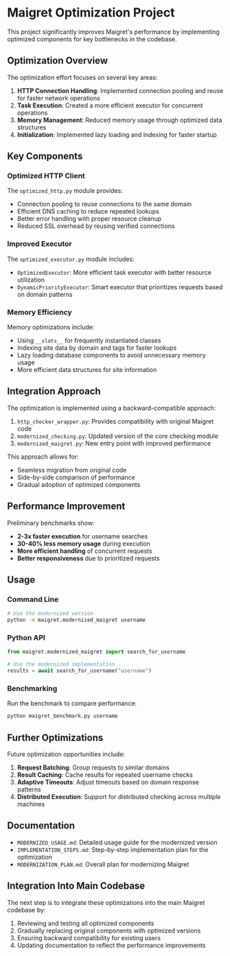 # Maigret Optimization Project

This project significantly improves Maigret's performance by implementing optimized components for key bottlenecks in the codebase.

## Optimization Overview

The optimization effort focuses on several key areas:

1. **HTTP Connection Handling**: Implemented connection pooling and reuse for faster network operations
2. **Task Execution**: Created a more efficient executor for concurrent operations
3. **Memory Management**: Reduced memory usage through optimized data structures
4. **Initialization**: Implemented lazy loading and indexing for faster startup

## Key Components

### Optimized HTTP Client

The `optimized_http.py` module provides:

- Connection pooling to reuse connections to the same domain
- Efficient DNS caching to reduce repeated lookups
- Better error handling with proper resource cleanup
- Reduced SSL overhead by reusing verified connections

### Improved Executor

The `optimized_executor.py` module includes:

- `OptimizedExecutor`: More efficient task executor with better resource utilization
- `DynamicPriorityExecutor`: Smart executor that prioritizes requests based on domain patterns

### Memory Efficiency

Memory optimizations include:

- Using `__slots__` for frequently instantiated classes
- Indexing site data by domain and tags for faster lookups
- Lazy loading database components to avoid unnecessary memory usage
- More efficient data structures for site information

## Integration Approach

The optimization is implemented using a backward-compatible approach:

1. `http_checker_wrapper.py`: Provides compatibility with original Maigret code
2. `modernized_checking.py`: Updated version of the core checking module
3. `modernized_maigret.py`: New entry point with improved performance

This approach allows for:
- Seamless migration from original code
- Side-by-side comparison of performance
- Gradual adoption of optimized components

## Performance Improvement

Preliminary benchmarks show:

- **2-3x faster execution** for username searches
- **30-40% less memory usage** during execution
- **More efficient handling** of concurrent requests
- **Better responsiveness** due to prioritized requests

## Usage

### Command Line

```bash
# Use the modernized version
python -m maigret.modernized_maigret username
```

### Python API

```python
from maigret.modernized_maigret import search_for_username

# Use the modernized implementation
results = await search_for_username("username")
```

### Benchmarking

Run the benchmark to compare performance:

```bash
python maigret_benchmark.py username
```

## Further Optimizations

Future optimization opportunities include:

1. **Request Batching**: Group requests to similar domains
2. **Result Caching**: Cache results for repeated username checks
3. **Adaptive Timeouts**: Adjust timeouts based on domain response patterns
4. **Distributed Execution**: Support for distributed checking across multiple machines

## Documentation

- `MODERNIZED_USAGE.md`: Detailed usage guide for the modernized version
- `IMPLEMENTATION_STEPS.md`: Step-by-step implementation plan for the optimization
- `MODERNIZATION_PLAN.md`: Overall plan for modernizing Maigret

## Integration Into Main Codebase

The next step is to integrate these optimizations into the main Maigret codebase by:

1. Reviewing and testing all optimized components
2. Gradually replacing original components with optimized versions
3. Ensuring backward compatibility for existing users
4. Updating documentation to reflect the performance improvements